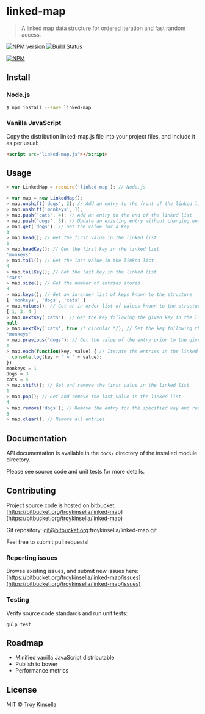 # linked-map
> A linked map data structure for ordered iteration and fast random access.

[![NPM version][npm-image]][npm-url] [![Build Status][travis-image]][travis-url]

[![NPM](https://nodei.co/npm/linked-map.png?downloads=true&downloadRank=true&stars=true)](https://nodei.co/npm/linked-map/)

## Install

### Node.js

```sh
$ npm install --save linked-map
```

### Vanilla JavaScript

Copy the distribution linked-map.js file into your project files, and include it as per usual:
```html
<script src="linked-map.js"></script>
```

## Usage

```js
> var LinkedMap = require('linked-map'); // Node.js

> var map = new LinkedMap();
> map.unshift('dogs', 2); // Add an entry to the front of the linked list
> map.unshift('monkeys', 1);
> map.push('cats', 4); // Add an entry to the end of the linked list
> map.push('dogs', 3); // Update an existing entry without changing entry order. Use remove() first to update and change order.
> map.get('dogs'); // Get the value for a key
3
> map.head(); // Get the first value in the linked list
1
> map.headKey(); // Get the first key in the linked list
'monkeys'
> map.tail(); // Get the last value in the linked list
4
> map.tailKey(); // Get the last key in the linked list
'cats'
> map.size(); // Get the number of entries stored
3
> map.keys(); // Get an in-order list of keys known to the structure
[ 'monkeys', 'dogs', 'cats' ]
> map.values(); // Get an in-order list of values known to the structure
[ 1, 3, 4 ]
> map.nextKey('cats'); // Get the key following the given key in the linked list, if any
null
> map.nextKey('cats', true /* circular */); // Get the key following the given key, wrapping to the front if at the end
'monkeys'
> map.previous('dogs'); // Get the value of the entry prior to the given key in the linked list, if any
1
> map.each(function(key, value) { // Iterate the entries in the linked list in order
  console.log(key + ' = ' + value);
});
monkeys = 1
dogs = 3
cats = 4
> map.shift(); // Get and remove the first value in the linked list
1
> map.pop(); // Get and remove the last value in the linked list
4
> map.remove('dogs'); // Remove the entry for the specified key and return the value.
3
> map.clear(); // Remove all entries
```

## Documentation

API documentation is available in the `docs/` directory of the installed module directory.

Please see source code and unit tests for more details.

## Contributing

Project source code is hosted on bitbucket: 
[https://bitbucket.org/troykinsella/linked-map](https://bitbucket.org/troykinsella/linked-map)

Git repository:
git@bitbucket.org:troykinsella/linked-map.git

Feel free to submit pull requests!

### Reporting issues

Browse existing issues, and submit new issues here:
[https://bitbucket.org/troykinsella/linked-map/issues](https://bitbucket.org/troykinsella/linked-map/issues)

### Testing

Verify source code standards and run unit tests:
```
gulp test
```

## Roadmap

* Minified vanilla JavaScript distributable
* Publish to bower
* Performance metrics

## License

MIT © [Troy Kinsella]()

[npm-image]: https://badge.fury.io/js/linked-map.svg
[npm-url]: https://npmjs.org/package/linked-map
[travis-image]: https://travis-ci.org/troykinsella/linked-map.svg?branch=master
[travis-url]: https://travis-ci.org/troykinsella/linked-map
